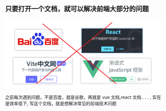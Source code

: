 ## 只要打开一个文档，就可以解决前端大部分的问题

<img  src="./1.jpg" />

之前每次遇到问题，不是百度，就是谷歌，再就是 vue 文档,react 文档 . . . , 实在是效率低下, 写这个文档，就是想解决常见的前端技术问题
